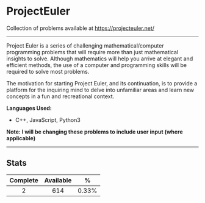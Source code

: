 # ProjectEuler
Collection of problems available at https://projecteuler.net/

---

Project Euler is a series of challenging mathematical/computer programming problems that will require more than just mathematical insights to solve. Although mathematics will help you arrive at elegant and efficient methods, the use of a computer and programming skills will be required to solve most problems.

The motivation for starting Project Euler, and its continuation, is to provide a platform for the inquiring mind to delve into unfamiliar areas and learn new concepts in a fun and recreational context.

**Languages Used:**
* C++, JavaScript, Python3

**Note: I will be changing these problems to include user input (where applicable)**

---

## Stats

| Complete | Available | % |
|:-----:|:-----:|:-----:|
| 2 | 614 | 0.33% |
